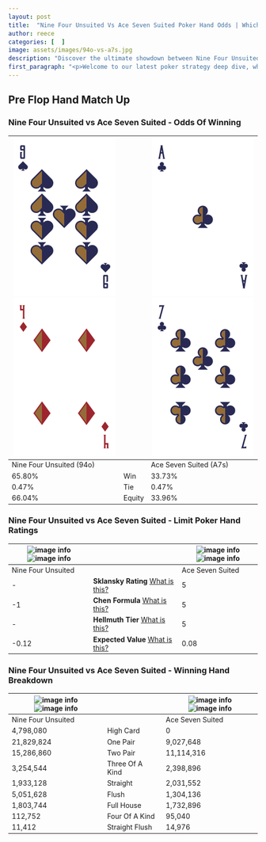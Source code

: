 ```yaml
---
layout: post
title:  "Nine Four Unsuited Vs Ace Seven Suited Poker Hand Odds | Which Is The Better Hand In Poker? A Complete Guide"
author: reece
categories: [  ]
image: assets/images/94o-vs-a7s.jpg
description: "Discover the ultimate showdown between Nine Four Unsuited and Ace Seven Suited in poker! Uncover the odds, strategies, and scenarios where one hand triumphs over the other. Get ready to up your poker game with this thrilling analysis."
first_paragraph: "<p>Welcome to our latest poker strategy deep dive, where we're pitting two distinct hands against each other in a high-stakes showdown: Nine Four Unsuited vs Ace Seven Suited.</p><p>In the dynamic world of poker, every decision counts, and knowing which hand holds the upper hand is key to your success at the table.</p><p>In this article, we'll dissect these two hands, explore the scenarios where one dominates the other, and equip you with the knowledge to make strategic choices that can tip the odds in your favor.</p><p>Get ready to unravel the intriguing dynamics of these poker hands and elevate your game to new heights.</p>"
---
```




[comment]: # (sp0)

## Pre Flop Hand Match Up

<div class="table hand-ratings" markdown="1"> 



### Nine Four Unsuited vs Ace Seven Suited - Odds Of Winning


    
| ![image info](assets/images/hand1/9.png) ![image info](assets/images/hand1/4o.png) |  | ![image info](assets/images/hand2/a.png) ![image info](assets/images/hand2/7.png) |
| -------- | -------- | -------- |
| Nine Four Unsuited (94o) |  | Ace Seven Suited (A7s) |
| 65.80% | Win | 33.73% |
| 0.47% | Tie | 0.47% |
| 66.04% | Equity | 33.96% |




[comment]: # (sp1)



### Nine Four Unsuited vs Ace Seven Suited - Limit Poker Hand Ratings


    
| ![image info](https://www.riverpairs.com/assets/images/hand1/9.png) ![image info](https://www.riverpairs.com/assets/images/hand1/4o.png) |  | ![image info](https://www.riverpairs.com/assets/images/hand2/a.png) ![image info](https://www.riverpairs.com/assets/images/hand2/7.png) |
| -------- | -------- | -------- |
| Nine Four Unsuited |  | Ace Seven Suited |
| - | **Sklansky Rating** [What is this?](/sklansky-rating-explained) | 5 |
| -1 | **Chen Formula** [What is this?](/chen-formula-explained) | 5 |
| - | **Hellmuth Tier** [What is this?](/Hellmuth-tier-explained) | 5 |
| -0.12 | **Expected Value** [What is this?](/expected-value-explained) | 0.08 |




[comment]: # (sp2)



### Nine Four Unsuited vs Ace Seven Suited - Winning Hand Breakdown


    
| ![image info](https://www.riverpairs.com/assets/images/hand1/9.png) ![image info](https://www.riverpairs.com/assets/images/hand1/4o.png) |  | ![image info](https://www.riverpairs.com/assets/images/hand2/a.png) ![image info](https://www.riverpairs.com/assets/images/hand2/7.png) |
| -------- | -------- | -------- |
| Nine Four Unsuited |  | Ace Seven Suited |
| 4,798,080 | High Card | 0 |
| 21,829,824 | One Pair | 9,027,648 |
| 15,286,860 | Two Pair | 11,114,316 |
| 3,254,544 | Three Of A Kind | 2,398,896 |
| 1,933,128 | Straight | 2,031,552 |
| 5,051,628 | Flush | 1,304,136 |
| 1,803,744 | Full House | 1,732,896 |
| 112,752 | Four Of A Kind | 95,040 |
| 11,412 | Straight Flush | 14,976 |




[comment]: # (sp3)



</div>

[comment]: # (sp4)



[comment]: # (sp5)

